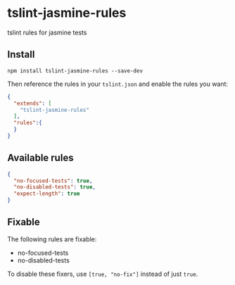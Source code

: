 # tslint-jasmine-rules

tslint rules for jasmine tests

## Install

`npm install tslint-jasmine-rules --save-dev`

Then reference the rules in your `tslint.json` and enable the rules you want:
```json
{
  "extends": [
    "tslint-jasmine-rules"
  ],
  "rules":{
  }
}
```

## Available rules

```json
{
  "no-focused-tests": true,
  "no-disabled-tests": true,
  "expect-length": true
}
```

## Fixable

The following rules are fixable:
* no-focused-tests
* no-disabled-tests

To disable these fixers, use `[true, "no-fix"]` instead of just `true`.

